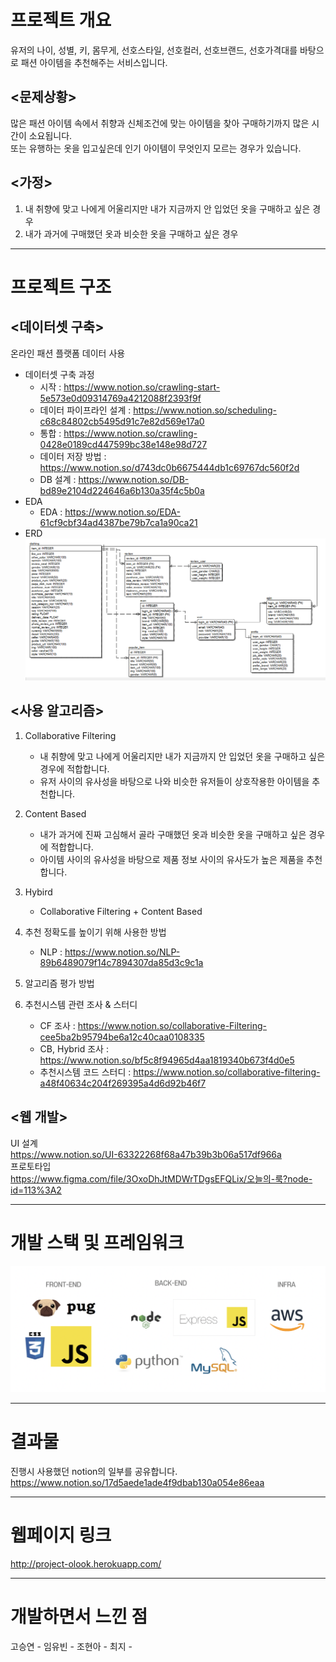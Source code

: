 # 프로젝트 개요
유저의 나이, 성별, 키, 몸무게, 선호스타일, 선호컬러, 선호브랜드, 선호가격대를 바탕으로 패션 아이템을 추천해주는 서비스입니다.

## <문제상황>
많은 패션 아이템 속에서 취향과 신체조건에 맞는 아이템을 찾아 구매하기까지 많은 시간이 소요됩니다.   
또는 유행하는 옷을 입고싶은데 인기 아이템이 무엇인지 모르는 경우가 있습니다.

## <가정>
1. 내 취향에 맞고 나에게 어울리지만 내가 지금까지 안 입었던 옷을 구매하고 싶은 경우
2. 내가 과거에 구매했던 옷과 비슷한 옷을 구매하고 싶은 경우

--------------
# 프로젝트 구조
## <데이터셋 구축>
온라인 패션 플랫폼 데이터 사용
* 데이터셋 구축 과정  
    - 시작 : https://www.notion.so/crawling-start-5e573e0d09314769a4212088f2393f9f  
    - 데이터 파이프라인 설계 : https://www.notion.so/scheduling-c68c84802cb5495d91c7e82d569e17a0  
    - 통합 : https://www.notion.so/crawling-0428e0189cd447599bc38e148e98d727  
    - 데이터 저장 방법 : https://www.notion.so/d743dc0b6675444db1c69767dc560f2d  
    - DB 설계 : https://www.notion.so/DB-bd89e2104d224646a6b130a35f4c5b0a
* EDA 
    - EDA : https://www.notion.so/EDA-61cf9cbf34ad4387be79b7ca1a90ca21
* ERD  
![ERD](./img/ERD.PNG)


## <사용 알고리즘>
1. Collaborative Filtering 
    - 내 취향에 맞고 나에게 어울리지만 내가 지금까지 안 입었던 옷을 구매하고 싶은 경우에 적합합니다.
    - 유저 사이의 유사성을 바탕으로 나와 비슷한 유저들이 상호작용한 아이템을 추천합니다.

2. Content Based  
    - 내가 과거에 진짜 고심해서 골라 구매했던 옷과 비슷한 옷을 구매하고 싶은 경우에 적합합니다.
    - 아이템 사이의 유사성을 바탕으로 제품 정보 사이의 유사도가 높은 제품을 추천합니다.

3. Hybird
    - Collaborative Filtering + Content Based

4. 추천 정확도를 높이기 위해 사용한 방법
    - NLP : https://www.notion.so/NLP-89b6489079f14c7894307da85d3c9c1a

5. 알고리즘 평가 방법

6. 추천시스템 관련 조사 & 스터디  
    - CF 조사 : https://www.notion.so/collaborative-Filtering-cee5ba2b95794be6a12c40caa0108335  
    - CB, Hybrid 조사 : https://www.notion.so/bf5c8f94965d4aa1819340b673f4d0e5 
    - 추천시스템 코드 스터디 : https://www.notion.so/collaborative-filtering-a48f40634c204f269395a4d6d92b46f7   

## <웹 개발>
UI 설계  
https://www.notion.so/UI-63322268f68a47b39b3b06a517df966a  
프로토타입  
https://www.figma.com/file/3OxoDhJtMDWrTDgsEFQLix/오늘의-룩?node-id=113%3A2


----------
# 개발 스택 및 프레임워크
![Stack](./img/Stack.png)


----------
# 결과물
진행시 사용했던 notion의 일부를 공유합니다.
https://www.notion.so/17d5aede1ade4f9dbab130a054e86eaa

------------
# 웹페이지 링크
http://project-olook.herokuapp.com/

------------
# 개발하면서 느낀 점
고승연 - 
임유빈 -
조현아 -
최지 - 
